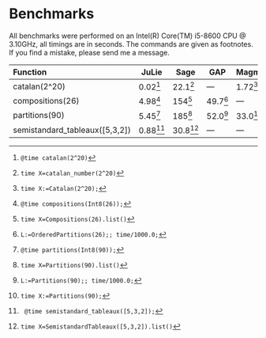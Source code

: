 # Benchmarks

All benchmarks were performed on an Intel(R) Core(TM) i5-8600 CPU @ 3.10GHz, all timings are in seconds. The commands are given as footnotes. If you find a mistake, please send me a message.

| Function               | JuLie      | Sage     | GAP | Magma |
|:---------------------- | ---------- | -------- | ----- | ----- |
| catalan(2^20)          | 0.02[^1]   | 22.1[^2] | —     | 1.72[^3] |
| compositions(26)       | 4.98[^4] | 154[^5] | 49.7[^6] | — |
| partitions(90)   | 5.45[^7] | 185[^8] | 52.0[^9] | 33.0[^10]   |
| semistandard_tableaux([5,3,2]) | 0.88[^11] | 30.8[^12] | — | — |

[^1]: ```@time catalan(2^20)```
[^2]: ```time X=catalan_number(2^20)```
[^3]: ```time X:=Catalan(2^20);```
[^4]: ```@time compositions(Int8(26));```
[^5]: ```time X=Compositions(26).list()```
[^6]: ```L:=OrderedPartitions(26);; time/1000.0;```
[^7]: ```@time partitions(Int8(90));```
[^8]:```time X=Partitions(90).list()```
[^9]: ```L:=Partitions(90);; time/1000.0;```
[^10]: ```time X:=Partitions(90);```
[^11]: ``` @time semistandard_tableaux([5,3,2]);```
[^12]: ```time X=SemistandardTableaux([5,3,2]).list()```

